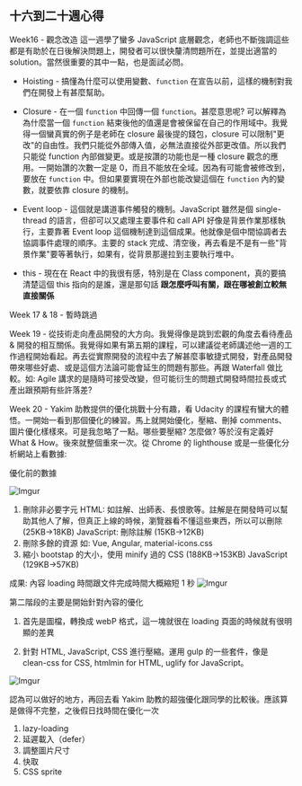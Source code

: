 ## 十六到二十週心得

Week16 - 觀念改造
這一週學了蠻多 JavaScript 底層觀念，老師也不斷強調這些都是有助於在日後解決問題上，開發者可以很快釐清問題所在，並提出適當的 solution。當然很重要的其中一點，也是面試必問。

- Hoisting - 搞懂為什麼可以使用變數、`function` 在宣告以前，這樣的機制對我們在開發上有甚麼幫助。

- Closure - 在一個 `function` 中回傳一個 `function`。甚麼意思呢? 可以解釋為為什麼當一個 `function` 結束後他的值還是會被保留在自己的作用域中。我覺得一個蠻真實的例子是老師在 closure 最後提的錢包，closure 可以限制"更改"的自由性。我們只能從外部傳入值，必無法直接從外部更改值。所以我們只能從 function 內部做變更。或是按讚的功能也是一種 closure 觀念的應用。一開始讚的次數一定是 0，而且不能放在全域。因為有可能會被修改到，要放在 `function` 中。但如果要實現在外部也能改變這個在 `function` 內的變數，就要依靠 closure 的機制。

- Event loop - 這個就是講道事件觸發的機制。JavaScript 雖然是個 single-thread 的語言，但卻可以又處理主要事件和 call API 好像是背景作業那樣執行，主要靠著 Event loop 這個機制達到這個成果。他就像是個中間協調者去協調事件處理的順序。主要的 stack 完成、清空後，再去看是不是有一些"背景作業"要等著執行，如果有，從背景那邊拉到主要執行堆中。

- this - 現在在 React 中的我很有感，特別是在 Class component，真的要搞清楚這個 this 指向的是誰，還是那句話 **跟怎麼呼叫有關，跟在哪被創立較無直接關係**

Week 17 & 18 - 暫時跳過

Week 19 - 從技術走向產品開發的大方向。我覺得像是跳到宏觀的角度去看待產品 & 開發的相互關係。我覺得如果有第五期的課程，可以建議從老師講述他一週的工作過程開始看起。再去從實際開發的流程中去了解甚麼事敏捷式開發，對產品開發帶來哪些好處、或是這個方法論可能會延生的問題有那些。再跟 Waterfall 做比較。如: Agile 講求的是隨時可接受改變，但可能衍生的問題式開發時間拉長或式產出跟預期有些許落差?

Week 20 - Yakim 助教提供的優化挑戰十分有趣，看 Udacity 的課程有蠻大的體悟。一開始一看到那個優化的練習。馬上就開始優化，壓縮、刪掉 comments、圖片優化樣樣來。可是我忽略了一點。哪些要壓縮? 怎麼做? 等於沒有定義好 What & How。後來就整個重來一次。從 Chrome 的 lighthouse 或是一些優化分析網站上看數據:

優化前的數據

![Imgur](https://i.imgur.com/Xla1iyB.png)

1. 刪除非必要字元
   HTML: 如註解、出師表、長恨歌等。註解是在開發時可以幫助其他人了解，但真正上線的時候，瀏覽器看不懂這些東西，所以可以刪除 (25KB->18KB)
   JavaScript: 刪除註解 (15KB->12KB)
2. 刪除多餘的資源
   如: Vue, Angular, material-icons.css
3. 縮小 bootstap 的大小，使用 minify 過的
   CSS (188KB->153KB)
   JavaScript (129KB->57KB)

成果: 內容 loading 時間跟文件完成時間大概縮短 1 秒
![Imgur](https://i.imgur.com/Fld95Na.png)

第二階段的主要是開始針對內容的優化

1. 首先是圖檔，轉換成 webP 格式，這一塊就很在 loading 頁面的時候就有很明顯的差異

2. 針對 HTML, JavaScript, CSS 進行壓縮。運用 gulp 的一些套件，像是 clean-css for CSS, htmlmin for HTML, uglify for JavaScript。

![Imgur](https://i.imgur.com/CSX3BXw.png)

認為可以做好的地方，再回去看 Yakim 助教的超強優化跟同學的比較後。應該算是做得不完整，之後假日找時間在優化一次

1. lazy-loading
2. 延遲載入（defer）
3. 調整圖片尺寸
4. 快取
5. CSS sprite
